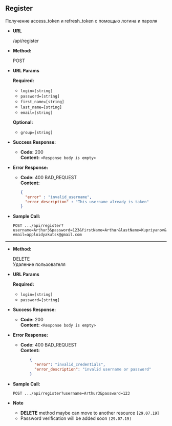 ﻿**Register**
----
  Получение access_token и refresh_token с помощью логина и пароля

* **URL**

  /api/register

* **Method:**
  
  POST
  
*  **URL Params**

   **Required:**
 
   * `login=[string]`
   * `password=[string]`
   * `first_name=[string]`
   * `last_name=[string]`
   * `email=[string]`

	**Optional:**
   * `group=[string]`


* **Success Response:**

  * **Code:** 200 <br />
    **Content:** `<Response body is empty>`
 
* **Error Response:**

  * **Code:** 400 BAD_REQUEST <br />
    **Content:**
    ```json
    {
      "error" : "invalid_username",
      "error_description" : "This username already is taken"
    }
    ```

    
    
* **Sample Call:**

  `POST .../api/register?username=Arthur3&password=123&firstName=Arthur&lastName=Kupriyanov&email=apploidyakutsk@gmail.com`

<hr>

* **Method:**
  
  DELETE
  <br>Удаление пользователя
  
*  **URL Params**

   **Required:**
 
   * `login=[string]`
   * `password=[string]`

* **Success Response:**

  * **Code:** 200 <br />
    **Content:** `<Response body is empty>`
 
* **Error Response:**

  * **Code:** 400 BAD_REQUEST <br />
    **Content:** 
    ```json
        {
          "error": "invalid_credentials",
          "error_description": "invalid username or password"
        }
    ```
    
    
* **Sample Call:**

  `POST .../api/register?username=Arthur3&password=123`
  
* **Note**

    * **DELETE** method maybe can move to another resource `[29.07.19]`
    * Password verification will be added soon `[29.07.19]`
  

